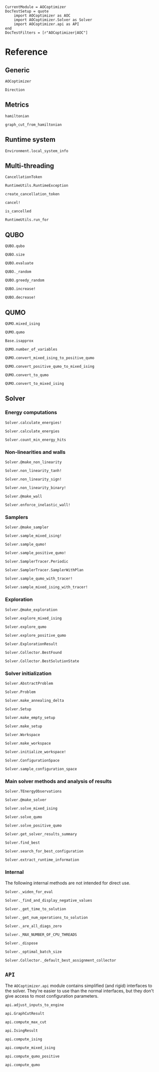 ```@meta
CurrentModule = AOCoptimizer
DocTestSetup = quote
    import AOCoptimizer as AOC
    import AOCoptimizer.Solver as Solver
    import AOCoptimizer.api as API
end
DocTestFilters = [r"AOCoptimizer|AOC"]
```

# Reference

## Generic

```@docs
AOCoptimizer
```

```@docs
Direction
```

## Metrics

```@docs
hamiltonian
```

```@docs
graph_cut_from_hamiltonian
```

## Runtime system

```@docs
Environment.local_system_info
```

## Multi-threading

```@docs
CancellationToken
```

```@docs
RuntimeUtils.RuntimeException
```

```@docs
create_cancellation_token
```

```@docs
cancel!
```

```@docs
is_cancelled
```

```@docs
RuntimeUtils.run_for
```

## QUBO

```@docs
QUBO.qubo
```

```@docs
QUBO.size
```

```@docs
QUBO.evaluate
```

```@docs
QUBO._random
```

```@docs
QUBO.greedy_random
```

```@docs
QUBO.increase!
```

```@docs
QUBO.decrease!
```

## QUMO

```@docs
QUMO.mixed_ising
```

```@docs
QUMO.qumo
```

```@docs
Base.isapprox
```

```@docs
QUMO.number_of_variables
```

```@docs
QUMO.convert_mixed_ising_to_positive_qumo
```

```@docs
QUMO.convert_positive_qumo_to_mixed_ising
```

```@docs
QUMO.convert_to_qumo
```

```@docs
QUMO.convert_to_mixed_ising
```

## Solver

### Energy computations

```@docs
Solver.calculate_energies!
```

```@docs
Solver.calculate_energies
```

```@docs
Solver.count_min_energy_hits
```

### Non-linearities and walls

```@docs
Solver.@make_non_linearity
```

```@docs
Solver.non_linearity_tanh!
```

```@docs
Solver.non_linearity_sign!
```

```@docs
Solver.non_linearity_binary!
```

```@docs
Solver.@make_wall
```

```@docs
Solver.enforce_inelastic_wall!
```

### Samplers

```@docs
Solver.@make_sampler
```

```@docs
Solver.sample_mixed_ising!
```

```@docs
Solver.sample_qumo!
```

```@docs
Solver.sample_positive_qumo!
```

```@docs
Solver.SamplerTracer.Periodic
```

```@docs
Solver.SamplerTracer.SamplerWithPlan
```

```@docs
Solver.sample_qumo_with_tracer!
```

```@docs
Solver.sample_mixed_ising_with_tracer!
```

### Exploration

```@docs
Solver.@make_exploration
```

```@docs
Solver.explore_mixed_ising
```

```@docs
Solver.explore_qumo
```

```@docs
Solver.explore_positive_qumo
```

```@docs
Solver.ExplorationResult
```

```@docs
Solver.Collector.BestFound
```

```@docs
Solver.Collector.BestSolutionState
```

### Solver initialization

```@docs
Solver.AbstractProblem
```

```@docs
Solver.Problem
```

```@docs
Solver.make_annealing_delta
```

```@docs
Solver.Setup
```

```@docs
Solver.make_empty_setup
```

```@docs
Solver.make_setup
```

```@docs
Solver.Workspace
```

```@docs
Solver.make_workspace
```

```@docs
Solver.initialize_workspace!
```

```@docs
Solver.ConfigurationSpace
```

```@docs
Solver.sample_configuration_space
```

### Main solver methods and analysis of results

```@docs
Solver.TEnergyObservations
```

```@docs
Solver.@make_solver
```

```@docs
Solver.solve_mixed_ising
```

```@docs
Solver.solve_qumo
```

```@docs
Solver.solve_positive_qumo
```

```@docs
Solver.get_solver_results_summary
```

```@docs
Solver.find_best
```

```@docs
Solver.search_for_best_configuration
```

```@docs
Solver.extract_runtime_information
```

### Internal

The following internal methods are not intended for direct use.

```@docs
Solver._widen_for_eval
```

```@docs
Solver._find_and_display_negative_values
```


```@docs
Solver._get_time_to_solution
```

```@docs
Solver._get_num_operations_to_solution
```

```@docs
Solver._are_all_diags_zero
```

```@docs
Solver._MAX_NUMBER_OF_CPU_THREADS
```

```@docs
Solver._dispose
```

```@docs
Solver._optimal_batch_size
```

```@docs
Solver.Collector._default_best_assignment_collector
```

## `API`

The `AOCoptimizer.api` module contains simplified (and rigid) interfaces to the solver.
They're easier to use than the normal interfaces, but they don't give access to most configuration parameters.

```@docs
api.adjust_inputs_to_engine
```

```@docs
api.GraphCutResult
```

```@docs
api.compute_max_cut
```

```@docs
api.IsingResult
```

```@docs
api.compute_ising
```

```@docs
api.compute_mixed_ising
```

```@docs
api.compute_qumo_positive
```

```@docs
api.compute_qumo
```
